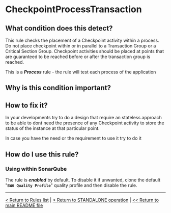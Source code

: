 # CheckpointProcessTransaction

## What condition does this detect?

This rule checks the placement of a Checkpoint activity within a process. Do not place checkpoint within or in parallel to a Transaction Group or a Critical Section Group. Checkpoint activities should be placed at points that are guaranteed to be reached before or after the transaction group is reached.

This is a ***Process*** rule - the rule will test each process of the application

## Why is this condition important?



## How to fix it?

In your developments try to do a design that require an stateless approach to be able to dont need the presence of any Checkpoint activity to store the status of the instance at that particular point.

In case you have the need or the requirement to use it try to do it

## How do I use this rule?

### Using within SonarQube

The rule is **_enabled_** by default. To disable it if unwanted, clone the default "**`BW6 Quality Profile`**" quality profile and then disable the rule.

---
[< Return to Rules list](./RULES.md) | [< Return to STANDALONE operation](../STANDALONE.md) | [<< Return to main README file](../../README.md)
